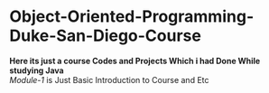 # Object-Oriented-Programming-Duke-San-Diego-Course
<b>Here its just a course Codes and Projects Which i had Done While studying Java</b> <br>
<i>Module-1</i> is Just Basic Introduction to Course and Etc
